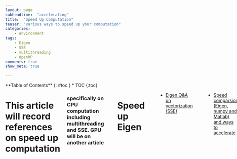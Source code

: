 ```yaml
---
layout: page
subheadline:  "accelerating"
title:  "Speed Up Computation"
teaser: "various ways to speed up your computation"
categories:
    - environment
tags:
    - Eigen
    - SSE
    - multithreading
    - OpenMP
comments: true
show_meta: true

---
```

<div class="row">
<div class="medium-7 medium-push-10 columns" markdown="1">
<div class="panel radius" markdown="1">
**Table of Contents**
{: #toc }
*  TOC
{:toc}
</div>
</div><!-- /.medium-4.columns -->



<div class="medium-14 medium-pull-3 columns" markdown="1">



<h1> This article will record references on speed up computation </h1>
<h3> specifically on CPU computation including multithreading and SSE. GPU will be on another article </h3>
<br> 
<br> 

Speed up Eigen 
===
<br> 

* [Eigen Q&A on vectorization (SSE)](http://eigen.tuxfamily.org/index.php?title=FAQ)
<br> 

*	[Speed comparsion (Eigen, numpy and Matlab) and ways to accelerate](http://stackoverflow.com/questions/14783219/how-to-speed-up-eigen-librarys-matrix-product)
<br> 

Using raw pointer for Matrix
---

* [C++ Eigen Matrix Operations vs. Memory Allocation Performance](http://stackoverflow.com/questions/21402426/c-eigen-matrix-operations-vs-memory-allocation-performance)
* [Eigen::Map](http://eigen.tuxfamily.org/dox/group__TutorialMapClass.html)

Speed up using SSE 
===

<br> 

problem with SSE
---
<br> 

SSE instruction
---
*	[intel intrinsics Guide](https://software.intel.com/sites/landingpage/IntrinsicsGuide/)
<br> 


</div><!-- /.medium-8.columns -->

</div><!-- /.row -->
